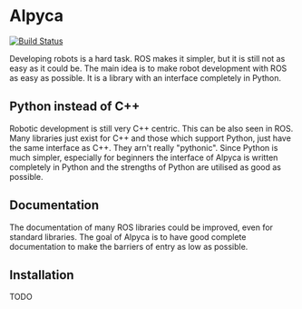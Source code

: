 # Alpyca
[![Build Status](https://travis-ci.org/arturmiller/alpyca.svg?branch=master)](https://travis-ci.org/arturmiller/alpyca)

Developing robots is a hard task. ROS makes it simpler, but it is still not as easy as it could be. The main idea is to make robot development with ROS as easy as possible. It is a library with an interface completely in Python.

## Python instead of C++
Robotic development is still very C++ centric. This can be also seen in ROS. Many libraries just exist for C++ and those which support Python, just have the same interface as C++. They arn't really "pythonic". Since Python is much simpler, especially for beginners the interface of Alpyca is written completely in Python and the strengths of Python are utilised as good as possible.

## Documentation
The documentation of many ROS libraries could be improved, even for standard libraries. The goal of Alpyca is to have good complete documentation to make the barriers of entry as low as possible.

## Installation
TODO
